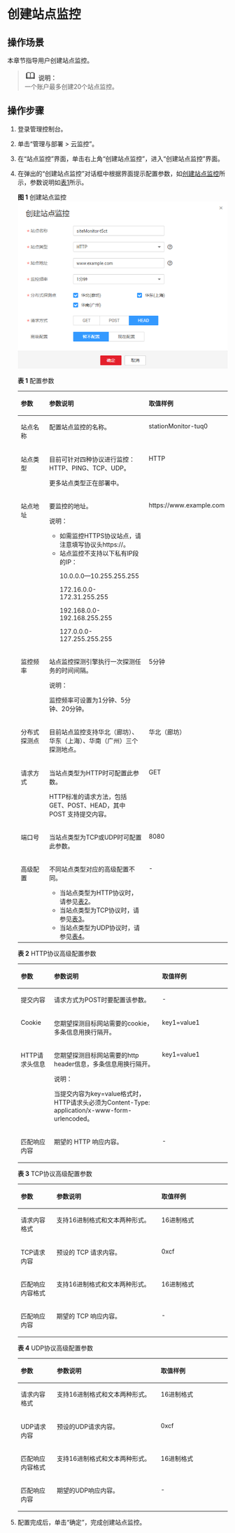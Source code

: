 # 创建站点监控<a name="ZH-CN_TOPIC_0090245400"></a>

## 操作场景<a name="section86441647572"></a>

本章节指导用户创建站点监控。

>![](public_sys-resources/icon-note.gif) **说明：**   
>一个账户最多创建20个站点监控。  

## 操作步骤<a name="section4511161103217"></a>

1.  登录管理控制台。
2.  单击“管理与部署 \> 云监控”。
3.  在“站点监控”界面，单击右上角“创建站点监控”，进入“创建站点监控”界面。
4.  在弹出的“创建站点监控”对话框中根据界面提示配置参数，如[创建站点监控](创建站点监控.md)所示，参数说明如[表1](#table133239595719)所示。

    **图 1**  创建站点监控<a name="fig1063291814577"></a>  
    ![](figures/创建站点监控.png "创建站点监控")

    **表 1**  配置参数

    <a name="table133239595719"></a>
    <table><thead align="left"><tr id="row1232075145712"><th class="cellrowborder" valign="top" width="16%" id="mcps1.2.4.1.1"><p id="p17319145155711"><a name="p17319145155711"></a><a name="p17319145155711"></a>参数</p>
    </th>
    <th class="cellrowborder" valign="top" width="52%" id="mcps1.2.4.1.2"><p id="p63197519572"><a name="p63197519572"></a><a name="p63197519572"></a>参数说明</p>
    </th>
    <th class="cellrowborder" valign="top" width="32%" id="mcps1.2.4.1.3"><p id="p631905165716"><a name="p631905165716"></a><a name="p631905165716"></a>取值样例</p>
    </th>
    </tr>
    </thead>
    <tbody><tr id="row0320051572"><td class="cellrowborder" valign="top" width="16%" headers="mcps1.2.4.1.1 "><p id="p123205565712"><a name="p123205565712"></a><a name="p123205565712"></a>站点名称</p>
    </td>
    <td class="cellrowborder" valign="top" width="52%" headers="mcps1.2.4.1.2 "><p id="p932015510575"><a name="p932015510575"></a><a name="p932015510575"></a>配置站点监控的名称。</p>
    </td>
    <td class="cellrowborder" valign="top" width="32%" headers="mcps1.2.4.1.3 "><p id="p12320957577"><a name="p12320957577"></a><a name="p12320957577"></a>stationMonitor-tuq0</p>
    </td>
    </tr>
    <tr id="row332055105710"><td class="cellrowborder" valign="top" width="16%" headers="mcps1.2.4.1.1 "><p id="p163205545712"><a name="p163205545712"></a><a name="p163205545712"></a>站点类型</p>
    </td>
    <td class="cellrowborder" valign="top" width="52%" headers="mcps1.2.4.1.2 "><p id="p1432055195710"><a name="p1432055195710"></a><a name="p1432055195710"></a>目前可针对四种协议进行监控：HTTP、PING、TCP、UDP。</p>
    <p id="p1532019517576"><a name="p1532019517576"></a><a name="p1532019517576"></a>更多站点类型正在部署中。</p>
    </td>
    <td class="cellrowborder" valign="top" width="32%" headers="mcps1.2.4.1.3 "><p id="p12320053577"><a name="p12320053577"></a><a name="p12320053577"></a>HTTP</p>
    </td>
    </tr>
    <tr id="row932025105711"><td class="cellrowborder" valign="top" width="16%" headers="mcps1.2.4.1.1 "><p id="p1332018535714"><a name="p1332018535714"></a><a name="p1332018535714"></a>站点地址</p>
    </td>
    <td class="cellrowborder" valign="top" width="52%" headers="mcps1.2.4.1.2 "><p id="p13200512574"><a name="p13200512574"></a><a name="p13200512574"></a>要监控的地址。</p>
    <div class="note" id="note724412420159"><a name="note724412420159"></a><a name="note724412420159"></a><span class="notetitle"> 说明： </span><div class="notebody"><a name="ul886286181615"></a><a name="ul886286181615"></a><ul id="ul886286181615"><li>如需监控HTTPS协议站点，请注意填写协议头https://。</li><li>站点监控不支持以下私有IP段的IP：<p id="p053074913179"><a name="p053074913179"></a><a name="p053074913179"></a>10.0.0.0—10.255.255.255</p>
    <p id="p1453024991716"><a name="p1453024991716"></a><a name="p1453024991716"></a>172.16.0.0-172.31.255.255</p>
    <p id="p1153034913178"><a name="p1153034913178"></a><a name="p1153034913178"></a>192.168.0.0-192.168.255.255</p>
    <p id="p1043311510219"><a name="p1043311510219"></a><a name="p1043311510219"></a>127.0.0.0-127.255.255.255</p>
    </li></ul>
    </div></div>
    </td>
    <td class="cellrowborder" valign="top" width="32%" headers="mcps1.2.4.1.3 "><p id="p232010513578"><a name="p232010513578"></a><a name="p232010513578"></a>https://www.example.com</p>
    </td>
    </tr>
    <tr id="row143216525714"><td class="cellrowborder" valign="top" width="16%" headers="mcps1.2.4.1.1 "><p id="p73201751577"><a name="p73201751577"></a><a name="p73201751577"></a>监控频率</p>
    </td>
    <td class="cellrowborder" valign="top" width="52%" headers="mcps1.2.4.1.2 "><p id="p1732055135712"><a name="p1732055135712"></a><a name="p1732055135712"></a>站点监控探测引擎执行一次探测任务的时间间隔。</p>
    <div class="note" id="note1132116565720"><a name="note1132116565720"></a><a name="note1132116565720"></a><span class="notetitle"> 说明： </span><div class="notebody"><p id="p2321751574"><a name="p2321751574"></a><a name="p2321751574"></a>监控频率可设置为1分钟、5分钟、20分钟。</p>
    </div></div>
    </td>
    <td class="cellrowborder" valign="top" width="32%" headers="mcps1.2.4.1.3 "><p id="p1432120510571"><a name="p1432120510571"></a><a name="p1432120510571"></a>5分钟</p>
    </td>
    </tr>
    <tr id="row93211250573"><td class="cellrowborder" valign="top" width="16%" headers="mcps1.2.4.1.1 "><p id="p203211853572"><a name="p203211853572"></a><a name="p203211853572"></a>分布式探测点</p>
    </td>
    <td class="cellrowborder" valign="top" width="52%" headers="mcps1.2.4.1.2 "><p id="p13321115175719"><a name="p13321115175719"></a><a name="p13321115175719"></a>目前站点监控支持华北（廊坊）、华东（上海）、华南（广州）三个探测地点。</p>
    </td>
    <td class="cellrowborder" valign="top" width="32%" headers="mcps1.2.4.1.3 "><p id="p832111514576"><a name="p832111514576"></a><a name="p832111514576"></a>华北（廊坊）</p>
    </td>
    </tr>
    <tr id="row1832115175714"><td class="cellrowborder" valign="top" width="16%" headers="mcps1.2.4.1.1 "><p id="p7321959578"><a name="p7321959578"></a><a name="p7321959578"></a>请求方式</p>
    </td>
    <td class="cellrowborder" valign="top" width="52%" headers="mcps1.2.4.1.2 "><p id="p1732115115711"><a name="p1732115115711"></a><a name="p1732115115711"></a>当站点类型为HTTP时可配置此参数。</p>
    <p id="p832115565716"><a name="p832115565716"></a><a name="p832115565716"></a>HTTP标准的请求方法，包括GET、POST、HEAD，其中 POST 支持提交内容。</p>
    </td>
    <td class="cellrowborder" valign="top" width="32%" headers="mcps1.2.4.1.3 "><p id="p20321145155718"><a name="p20321145155718"></a><a name="p20321145155718"></a>GET</p>
    </td>
    </tr>
    <tr id="row13215575717"><td class="cellrowborder" valign="top" width="16%" headers="mcps1.2.4.1.1 "><p id="p153216525713"><a name="p153216525713"></a><a name="p153216525713"></a>端口号</p>
    </td>
    <td class="cellrowborder" valign="top" width="52%" headers="mcps1.2.4.1.2 "><p id="p1332155115712"><a name="p1332155115712"></a><a name="p1332155115712"></a>当站点类型为TCP或UDP时可配置此参数。</p>
    </td>
    <td class="cellrowborder" valign="top" width="32%" headers="mcps1.2.4.1.3 "><p id="p163211956579"><a name="p163211956579"></a><a name="p163211956579"></a>8080</p>
    </td>
    </tr>
    <tr id="row133231356574"><td class="cellrowborder" valign="top" width="16%" headers="mcps1.2.4.1.1 "><p id="p332175155712"><a name="p332175155712"></a><a name="p332175155712"></a>高级配置</p>
    </td>
    <td class="cellrowborder" valign="top" width="52%" headers="mcps1.2.4.1.2 "><p id="p732114565715"><a name="p732114565715"></a><a name="p732114565715"></a>不同站点类型对应的高级配置不同。</p>
    <a name="ul11323115195716"></a><a name="ul11323115195716"></a><ul id="ul11323115195716"><li>当站点类型为HTTP协议时，请参见<a href="#ZH-CN_TOPIC_0090245400__table1632335195715">表2</a>。</li><li>当站点类型为TCP协议时，请参见<a href="#ZH-CN_TOPIC_0090245400__table83287512573">表3</a>。</li><li>当站点类型为UDP协议时，请参见<a href="#ZH-CN_TOPIC_0090245400__table13328165135714">表4</a>。</li></ul>
    </td>
    <td class="cellrowborder" valign="top" width="32%" headers="mcps1.2.4.1.3 "><p id="p183231952571"><a name="p183231952571"></a><a name="p183231952571"></a>-</p>
    </td>
    </tr>
    </tbody>
    </table>

    **表 2**  HTTP协议高级配置参数

    <a name="table1632335195715"></a>
    <table><thead align="left"><tr id="row932315511576"><th class="cellrowborder" valign="top" width="15.841584158415841%" id="mcps1.2.4.1.1"><p id="p173232515712"><a name="p173232515712"></a><a name="p173232515712"></a>参数</p>
    </th>
    <th class="cellrowborder" valign="top" width="51.48514851485149%" id="mcps1.2.4.1.2"><p id="p1132313515578"><a name="p1132313515578"></a><a name="p1132313515578"></a>参数说明</p>
    </th>
    <th class="cellrowborder" valign="top" width="32.67326732673268%" id="mcps1.2.4.1.3"><p id="p1332312511577"><a name="p1332312511577"></a><a name="p1332312511577"></a>取值样例</p>
    </th>
    </tr>
    </thead>
    <tbody><tr id="row1133191113375"><td class="cellrowborder" valign="top" width="15.841584158415841%" headers="mcps1.2.4.1.1 "><p id="p033121111371"><a name="p033121111371"></a><a name="p033121111371"></a>提交内容</p>
    </td>
    <td class="cellrowborder" valign="top" width="51.48514851485149%" headers="mcps1.2.4.1.2 "><p id="p1733181133715"><a name="p1733181133715"></a><a name="p1733181133715"></a>请求方式为POST时要配置该参数。</p>
    </td>
    <td class="cellrowborder" valign="top" width="32.67326732673268%" headers="mcps1.2.4.1.3 "><p id="p833711193712"><a name="p833711193712"></a><a name="p833711193712"></a>-</p>
    </td>
    </tr>
    <tr id="row193231853570"><td class="cellrowborder" valign="top" width="15.841584158415841%" headers="mcps1.2.4.1.1 "><p id="p13231545716"><a name="p13231545716"></a><a name="p13231545716"></a>Cookie</p>
    </td>
    <td class="cellrowborder" valign="top" width="51.48514851485149%" headers="mcps1.2.4.1.2 "><p id="p83231658577"><a name="p83231658577"></a><a name="p83231658577"></a>您期望探测目标网站需要的cookie，多条信息用换行隔开。</p>
    </td>
    <td class="cellrowborder" valign="top" width="32.67326732673268%" headers="mcps1.2.4.1.3 "><p id="p83235513572"><a name="p83235513572"></a><a name="p83235513572"></a>key1=value1</p>
    </td>
    </tr>
    <tr id="row732318515718"><td class="cellrowborder" valign="top" width="15.841584158415841%" headers="mcps1.2.4.1.1 "><p id="p632315195717"><a name="p632315195717"></a><a name="p632315195717"></a>HTTP请求头信息</p>
    </td>
    <td class="cellrowborder" valign="top" width="51.48514851485149%" headers="mcps1.2.4.1.2 "><p id="p14323455573"><a name="p14323455573"></a><a name="p14323455573"></a>您期望探测目标网站需要的http header信息，多条信息用换行隔开。</p>
    <div class="note" id="note72479212344"><a name="note72479212344"></a><a name="note72479212344"></a><span class="notetitle"> 说明： </span><div class="notebody"><p id="p524715216344"><a name="p524715216344"></a><a name="p524715216344"></a>当提交内容为key=value格式时，HTTP请求头必须为Content-Type: application/x-www-form-urlencoded。</p>
    </div></div>
    </td>
    <td class="cellrowborder" valign="top" width="32.67326732673268%" headers="mcps1.2.4.1.3 "><p id="p16323165105719"><a name="p16323165105719"></a><a name="p16323165105719"></a>key1=value1</p>
    </td>
    </tr>
    <tr id="row1448218344366"><td class="cellrowborder" valign="top" width="15.841584158415841%" headers="mcps1.2.4.1.1 "><p id="p8482834113619"><a name="p8482834113619"></a><a name="p8482834113619"></a>匹配响应内容</p>
    </td>
    <td class="cellrowborder" valign="top" width="51.48514851485149%" headers="mcps1.2.4.1.2 "><p id="p94827344364"><a name="p94827344364"></a><a name="p94827344364"></a>期望的 HTTP 响应内容。</p>
    </td>
    <td class="cellrowborder" valign="top" width="32.67326732673268%" headers="mcps1.2.4.1.3 "><p id="p748216343363"><a name="p748216343363"></a><a name="p748216343363"></a>-</p>
    </td>
    </tr>
    </tbody>
    </table>

    **表 3**  TCP协议高级配置参数

    <a name="table83287512573"></a>
    <table><thead align="left"><tr id="row93238575716"><th class="cellrowborder" valign="top" width="17%" id="mcps1.2.4.1.1"><p id="p732317575713"><a name="p732317575713"></a><a name="p732317575713"></a>参数</p>
    </th>
    <th class="cellrowborder" valign="top" width="50%" id="mcps1.2.4.1.2"><p id="p23231355575"><a name="p23231355575"></a><a name="p23231355575"></a>参数说明</p>
    </th>
    <th class="cellrowborder" valign="top" width="33%" id="mcps1.2.4.1.3"><p id="p53231152574"><a name="p53231152574"></a><a name="p53231152574"></a>取值样例</p>
    </th>
    </tr>
    </thead>
    <tbody><tr id="row18326185145717"><td class="cellrowborder" valign="top" width="17%" headers="mcps1.2.4.1.1 "><p id="p632675155718"><a name="p632675155718"></a><a name="p632675155718"></a>请求内容格式</p>
    </td>
    <td class="cellrowborder" valign="top" width="50%" headers="mcps1.2.4.1.2 "><p id="p19326165185713"><a name="p19326165185713"></a><a name="p19326165185713"></a>支持16进制格式和文本两种形式。</p>
    </td>
    <td class="cellrowborder" valign="top" width="33%" headers="mcps1.2.4.1.3 "><p id="p0326553575"><a name="p0326553575"></a><a name="p0326553575"></a>16进制格式</p>
    </td>
    </tr>
    <tr id="row732616510577"><td class="cellrowborder" valign="top" width="17%" headers="mcps1.2.4.1.1 "><p id="p032613505717"><a name="p032613505717"></a><a name="p032613505717"></a>TCP请求内容</p>
    </td>
    <td class="cellrowborder" valign="top" width="50%" headers="mcps1.2.4.1.2 "><p id="p3326155105714"><a name="p3326155105714"></a><a name="p3326155105714"></a>预设的 TCP 请求内容。</p>
    </td>
    <td class="cellrowborder" valign="top" width="33%" headers="mcps1.2.4.1.3 "><p id="p12326357572"><a name="p12326357572"></a><a name="p12326357572"></a>0xcf</p>
    </td>
    </tr>
    <tr id="row1632814565715"><td class="cellrowborder" valign="top" width="17%" headers="mcps1.2.4.1.1 "><p id="p103284520579"><a name="p103284520579"></a><a name="p103284520579"></a>匹配响应内容格式</p>
    </td>
    <td class="cellrowborder" valign="top" width="50%" headers="mcps1.2.4.1.2 "><p id="p53281956576"><a name="p53281956576"></a><a name="p53281956576"></a>支持16进制格式和文本两种形式。</p>
    </td>
    <td class="cellrowborder" valign="top" width="33%" headers="mcps1.2.4.1.3 "><p id="p2328456576"><a name="p2328456576"></a><a name="p2328456576"></a>16进制格式</p>
    </td>
    </tr>
    <tr id="row6328105185718"><td class="cellrowborder" valign="top" width="17%" headers="mcps1.2.4.1.1 "><p id="p1832815105716"><a name="p1832815105716"></a><a name="p1832815105716"></a>匹配响应内容</p>
    </td>
    <td class="cellrowborder" valign="top" width="50%" headers="mcps1.2.4.1.2 "><p id="p232820575718"><a name="p232820575718"></a><a name="p232820575718"></a>期望的 TCP 响应内容。</p>
    </td>
    <td class="cellrowborder" valign="top" width="33%" headers="mcps1.2.4.1.3 "><p id="p203282505711"><a name="p203282505711"></a><a name="p203282505711"></a>-</p>
    </td>
    </tr>
    </tbody>
    </table>

    **表 4**  UDP协议高级配置参数

    <a name="table13328165135714"></a>
    <table><thead align="left"><tr id="row7328957573"><th class="cellrowborder" valign="top" width="17.171717171717173%" id="mcps1.2.4.1.1"><p id="p1232885155714"><a name="p1232885155714"></a><a name="p1232885155714"></a>参数</p>
    </th>
    <th class="cellrowborder" valign="top" width="49.494949494949495%" id="mcps1.2.4.1.2"><p id="p432815515579"><a name="p432815515579"></a><a name="p432815515579"></a>参数说明</p>
    </th>
    <th class="cellrowborder" valign="top" width="33.333333333333336%" id="mcps1.2.4.1.3"><p id="p12328185105719"><a name="p12328185105719"></a><a name="p12328185105719"></a>取值样例</p>
    </th>
    </tr>
    </thead>
    <tbody><tr id="row332812519576"><td class="cellrowborder" valign="top" width="17.171717171717173%" headers="mcps1.2.4.1.1 "><p id="p17328058577"><a name="p17328058577"></a><a name="p17328058577"></a>请求内容格式</p>
    </td>
    <td class="cellrowborder" valign="top" width="49.494949494949495%" headers="mcps1.2.4.1.2 "><p id="p43281510571"><a name="p43281510571"></a><a name="p43281510571"></a>支持16进制格式和文本两种形式。</p>
    </td>
    <td class="cellrowborder" valign="top" width="33.333333333333336%" headers="mcps1.2.4.1.3 "><p id="p10328105135712"><a name="p10328105135712"></a><a name="p10328105135712"></a>16进制格式</p>
    </td>
    </tr>
    <tr id="row103285511576"><td class="cellrowborder" valign="top" width="17.171717171717173%" headers="mcps1.2.4.1.1 "><p id="p133281259576"><a name="p133281259576"></a><a name="p133281259576"></a>UDP请求内容</p>
    </td>
    <td class="cellrowborder" valign="top" width="49.494949494949495%" headers="mcps1.2.4.1.2 "><p id="p23285525719"><a name="p23285525719"></a><a name="p23285525719"></a>预设的UDP请求内容。</p>
    </td>
    <td class="cellrowborder" valign="top" width="33.333333333333336%" headers="mcps1.2.4.1.3 "><p id="p632810515717"><a name="p632810515717"></a><a name="p632810515717"></a>0xcf</p>
    </td>
    </tr>
    <tr id="row1932845125710"><td class="cellrowborder" valign="top" width="17.171717171717173%" headers="mcps1.2.4.1.1 "><p id="p15328557571"><a name="p15328557571"></a><a name="p15328557571"></a>匹配响应内容格式</p>
    </td>
    <td class="cellrowborder" valign="top" width="49.494949494949495%" headers="mcps1.2.4.1.2 "><p id="p832817518574"><a name="p832817518574"></a><a name="p832817518574"></a>支持16进制格式和文本两种形式。</p>
    </td>
    <td class="cellrowborder" valign="top" width="33.333333333333336%" headers="mcps1.2.4.1.3 "><p id="p10328105125716"><a name="p10328105125716"></a><a name="p10328105125716"></a>16进制格式</p>
    </td>
    </tr>
    <tr id="row203288535711"><td class="cellrowborder" valign="top" width="17.171717171717173%" headers="mcps1.2.4.1.1 "><p id="p3328105195715"><a name="p3328105195715"></a><a name="p3328105195715"></a>匹配响应内容</p>
    </td>
    <td class="cellrowborder" valign="top" width="49.494949494949495%" headers="mcps1.2.4.1.2 "><p id="p143286575714"><a name="p143286575714"></a><a name="p143286575714"></a>期望的UDP响应内容。</p>
    </td>
    <td class="cellrowborder" valign="top" width="33.333333333333336%" headers="mcps1.2.4.1.3 "><p id="p1732855145714"><a name="p1732855145714"></a><a name="p1732855145714"></a>-</p>
    </td>
    </tr>
    </tbody>
    </table>

5.  配置完成后，单击“确定”，完成创建站点监控。

